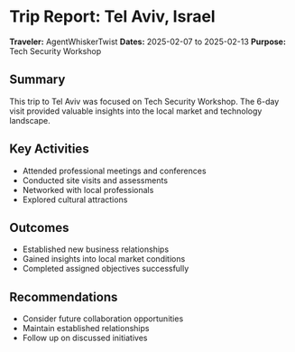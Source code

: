 # Trip Report: Tel Aviv, Israel

**Traveler:** AgentWhiskerTwist
**Dates:** 2025-02-07 to 2025-02-13
**Purpose:** Tech Security Workshop

## Summary
This trip to Tel Aviv was focused on Tech Security Workshop. The 6-day visit provided valuable insights into the local market and technology landscape.

## Key Activities
- Attended professional meetings and conferences
- Conducted site visits and assessments
- Networked with local professionals
- Explored cultural attractions

## Outcomes
- Established new business relationships
- Gained insights into local market conditions
- Completed assigned objectives successfully

## Recommendations
- Consider future collaboration opportunities
- Maintain established relationships
- Follow up on discussed initiatives
